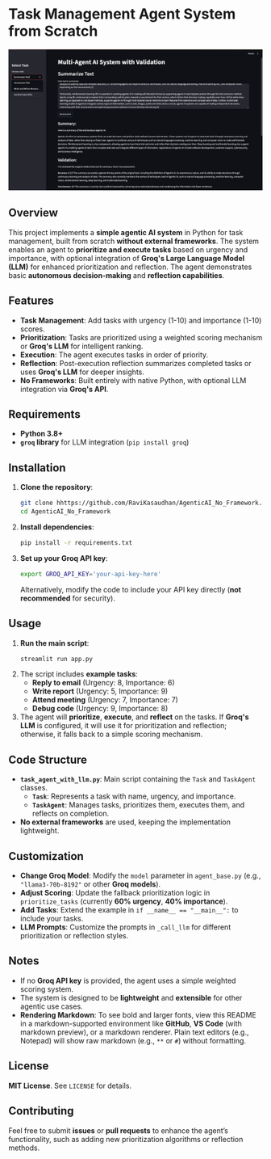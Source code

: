# Task Management Agent System from Scratch
![Alt text](logo.png "Project Screenshot")
## **Overview**
This project implements a **simple agentic AI system** in Python for task management, built from scratch **without external frameworks**. The system enables an agent to **prioritize and execute tasks** based on urgency and importance, with optional integration of **Groq's Large Language Model (LLM)** for enhanced prioritization and reflection. The agent demonstrates basic **autonomous decision-making** and **reflection capabilities**.

## **Features**
- **Task Management**: Add tasks with urgency (1-10) and importance (1-10) scores.
- **Prioritization**: Tasks are prioritized using a weighted scoring mechanism or **Groq's LLM** for intelligent ranking.
- **Execution**: The agent executes tasks in order of priority.
- **Reflection**: Post-execution reflection summarizes completed tasks or uses **Groq's LLM** for deeper insights.
- **No Frameworks**: Built entirely with native Python, with optional LLM integration via **Groq's API**.

## **Requirements**
- **Python 3.8+**
- **`groq` library** for LLM integration (`pip install groq`)


## **Installation**
1. **Clone the repository**:
   ```bash
   git clone hhttps://github.com/RaviKasaudhan/AgenticAI_No_Framework.git
   cd AgenticAI_No_Framework
   ```
2. **Install dependencies**:
   ```bash
   pip install -r requirements.txt
   ```
3. **Set up your Groq API key**:
   ```bash
   export GROQ_API_KEY='your-api-key-here'
   ```
   Alternatively, modify the code to include your API key directly (**not recommended** for security).

## **Usage**
1. **Run the main script**:
   ```bash
   streamlit run app.py
   ```
2. The script includes **example tasks**:
   - **Reply to email** (Urgency: 8, Importance: 6)
   - **Write report** (Urgency: 5, Importance: 9)
   - **Attend meeting** (Urgency: 7, Importance: 7)
   - **Debug code** (Urgency: 9, Importance: 8)
3. The agent will **prioritize**, **execute**, and **reflect** on the tasks. If **Groq's LLM** is configured, it will use it for prioritization and reflection; otherwise, it falls back to a simple scoring mechanism.

## **Code Structure**
- **`task_agent_with_llm.py`**: Main script containing the `Task` and `TaskAgent` classes.
  - **`Task`**: Represents a task with name, urgency, and importance.
  - **`TaskAgent`**: Manages tasks, prioritizes them, executes them, and reflects on completion.
- **No external frameworks** are used, keeping the implementation lightweight.



## **Customization**
- **Change Groq Model**: Modify the `model` parameter in `agent_base.py` (e.g., `"llama3-70b-8192"` or other **Groq models**).
- **Adjust Scoring**: Update the fallback prioritization logic in `prioritize_tasks` (currently **60% urgency**, **40% importance**).
- **Add Tasks**: Extend the example in `if __name__ == "__main__":` to include your tasks.
- **LLM Prompts**: Customize the prompts in `_call_llm` for different prioritization or reflection styles.

## **Notes**
- If no **Groq API key** is provided, the agent uses a simple weighted scoring system.
- The system is designed to be **lightweight** and **extensible** for other agentic use cases.
- **Rendering Markdown**: To see bold and larger fonts, view this README in a markdown-supported environment like **GitHub**, **VS Code** (with markdown preview), or a markdown renderer. Plain text editors (e.g., Notepad) will show raw markdown (e.g., `**` or `#`) without formatting.

## **License**
**MIT License**. See `LICENSE` for details.

## **Contributing**
Feel free to submit **issues** or **pull requests** to enhance the agent’s functionality, such as adding new prioritization algorithms or reflection methods.